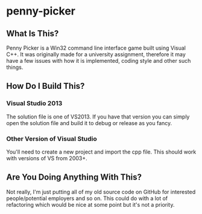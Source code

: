 # penny-picker

## What Is This?

Penny Picker is a Win32 command line interface game built using Visual C++. It was originally made for a university assignment, therefore it may have a few issues with how it is implemented, coding style and other such things.

## How Do I Build This?

### Visual Studio 2013

The solution file is one of VS2013. If you have that version you can simply open the solution file and build it to debug or release as you fancy.

### Other Version of Visual Studio

You'll need to create a new project and import the cpp file. This should work with versions of VS from 2003+.

## Are You Doing Anything With This?

Not really, I'm just putting all of my old source code on GitHub for interested people/potential employers and so on. This could do with a lot of refactoring which would be nice at some point but it's not a priority.
